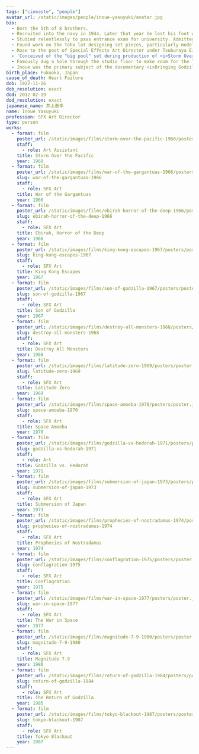 ```yaml
---
tags: ["cineaste", "people"]
avatar_url: /static/images/people/inoue-yasuyuki/avatar.jpg
bio:
  - Born the 5th of 8 brothers.
  - Recruited into the navy in 1944. Later that year he lost his foot when he was struck by enemy aircraft fire. Released from army hospital in 1945 after the war concluded.
  - Studied relentlessly to pass entrance exam for university. Admitted to Nihon University College of Art and studied drafting.
  - Found work on the Toho lot designing set pieces, particularly models of navy ships for war films.
  - Rose to the post of Special Effects Art Director under Tsuburaya Eiji in the 60s. Responsible for the design of several monsters in the <i>Godzilla</i> series, including Kamacuras, Kumonga, Ebirah, and Hedorah.
  - 'Conceived of the "big pool" set during production of <i>Storm Over the Pacific</i> (1960) to accommodate a 1/50th scale set of Pearl Harbor. Rather than purchase the additional property required to reach the desired scale, Inoue and director Matsubayashi Shue scaled it down further to 1/66th. The big pool would be used extensively in <i>kaiju eiga</i> until after <i>Godzilla: Final Wars</i> (2004) when it was dismantled.'
  - Famously dug a hole through the studio floor to make room for the large scale <i>SY-3</i> rocket to disappear into the moon set in <i>Destroy All Monsters</i> (1968).
  - Inoue was the primary subject of the documentary <i>Bringing Godzilla Down to Size</i> (2008).
birth_place: Fukuoka, Japan
cause_of_death: Heart Failure
dob: 1922-11-26
dob_resolution: exact
dod: 2012-02-19
dod_resolution: exact
japanese_name: 井上泰幸
name: Inoue Yasuyuki
profession: SFX Art Director
type: person
works:
  - format: film
    poster_url: /static/images/films/storm-over-the-pacific-1960/posters/poster.jpg
    staff:
      - role: Art Assistant
    title: Storm Over the Pacific
    year: 1960
  - format: film
    poster_url: /static/images/films/war-of-the-gargantuas-1966/posters/poster.jpg
    slug: war-of-the-gargantuas-1966
    staff:
      - role: SFX Art
    title: War of the Gargantuas
    year: 1966
  - format: film
    poster_url: /static/images/films/ebirah-horror-of-the-deep-1966/posters/poster.jpg
    slug: ebirah-horror-of-the-deep-1966
    staff:
      - role: SFX Art
    title: Ebirah, Horror of the Deep
    year: 1966
  - format: film
    poster_url: /static/images/films/king-kong-escapes-1967/posters/poster.jpg
    slug: king-kong-escapes-1967
    staff:
      - role: SFX Art
    title: King Kong Escapes
    year: 1967
  - format: film
    poster_url: /static/images/films/son-of-godzilla-1967/posters/poster.jpg
    slug: son-of-godzilla-1967
    staff:
      - role: SFX Art
    title: Son of Godzilla
    year: 1967
  - format: film
    poster_url: /static/images/films/destroy-all-monsters-1968/posters/poster.jpg
    slug: destroy-all-monsters-1968
    staff:
      - role: SFX Art
    title: Destroy All Monsters
    year: 1968
  - format: film
    poster_url: /static/images/films/latitude-zero-1969/posters/poster.jpg
    slug: latitude-zero-1969
    staff:
      - role: SFX Art
    title: Latitude Zero
    year: 1969
  - format: film
    poster_url: /static/images/films/space-amoeba-1970/posters/poster.jpg
    slug: space-amoeba-1970
    staff:
      - role: SFX Art
    title: Space Amoeba
    year: 1970
  - format: film
    poster_url: /static/images/films/godzilla-vs-hedorah-1971/posters/poster.jpg
    slug: godzilla-vs-hedorah-1971
    staff:
      - role: Art
    title: Godzilla vs. Hedorah
    year: 1971
  - format: film
    poster_url: /static/images/films/submersion-of-japan-1973/posters/poster.jpg
    slug: submersion-of-japan-1973
    staff:
      - role: SFX Art
    title: Submersion of Japan
    year: 1973
  - format: film
    poster_url: /static/images/films/prophecies-of-nostradamus-1974/posters/poster.jpg
    slug: prophecies-of-nostradamus-1974
    staff:
      - role: SFX Art
    title: Prophecies of Nostradamus
    year: 1974
  - format: film
    poster_url: /static/images/films/conflagration-1975/posters/poster.jpg
    slug: conflagration-1975
    staff:
      - role: SFX Art
    title: Conflagration
    year: 1975
  - format: film
    poster_url: /static/images/films/war-in-space-1977/posters/poster.jpg
    slug: war-in-space-1977
    staff:
      - role: SFX Art
    title: The War in Space
    year: 1977
  - format: film
    poster_url: /static/images/films/magnitude-7-9-1980/posters/poster.jpg
    slug: magnitude-7-9-1980
    staff:
      - role: SFX Art
    title: Magnitude 7.9
    year: 1980
  - format: film
    poster_url: /static/images/films/return-of-godzilla-1984/posters/poster.jpg
    slug: return-of-godzilla-1984
    staff:
      - role: SFX Art
    title: The Return of Godzilla
    year: 1985
  - format: film
    poster_url: /static/images/films/tokyo-blackout-1987/posters/poster.jpg
    slug: tokyo-blackout-1987
    staff:
      - role: SFX Art
    title: Tokyo Blackout
    year: 1987
---
```

